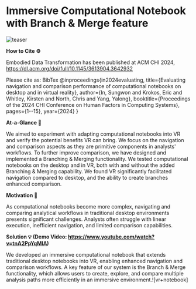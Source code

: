 # Immersive Computational Notebook with Branch & Merge feature

![teaser](https://github.com/user-attachments/assets/897b8778-8a39-4cba-aa3d-386c1add6b81)


**How to Cite ⚙️**

Embodied Data Transformation has been published at ACM CHI 2024, https://dl.acm.org/doi/full/10.1145/3613904.3642932

Please cite as: BibTex @inproceedings{in2024evaluating,
  title={Evaluating navigation and comparison performance of computational notebooks on desktop and in virtual reality},
  author={In, Sungwon and Krokos, Eric and Whitley, Kirsten and North, Chris and Yang, Yalong},
  booktitle={Proceedings of the 2024 CHI Conference on Human Factors in Computing Systems},
  pages={1--15},
  year={2024}
}


**At-a-Glance 👀**

We aimed to experiment with adapting computational notebooks into VR and verify the potential benefits VR can bring. We focus on the navigation and comparison aspects as they are primitive components in analysts' workflows. To further improve comparison, we have designed and implemented a Branching & Merging functionality. We tested computational notebooks on the desktop and in VR, both with and without the added Branching & Merging capability. We found VR significantly facilitated navigation compared to desktop, and the ability to create branches enhanced comparison.

**Motivation 🤔**

As computational notebooks become more complex, navigating and comparing analytical workflows in traditional desktop environments presents significant challenges. Analysts often struggle with linear execution, inefficient navigation, and limited comparison capabilities.

**Solution 💡 (Demo Video: https://www.youtube.com/watch?v=tnA2PpYqMlA)**

We developed an immersive computational notebook that extends traditional desktop notebooks into VR, enabling enhanced navigation and comparison workflows. A key feature of our system is the Branch & Merge functionality, which allows users to create, explore, and compare multiple analysis paths more efficiently in an immersive environment.![vr+notebook]
